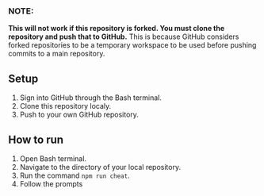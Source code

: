 ### NOTE: 
**This will not work if this repository is forked. You must clone the repository and push that to GitHub.**
This is because GitHub considers forked repositories to be a temporary workspace to be used before pushing
commits to a main repository.

## Setup
  1. Sign into GitHub through the Bash terminal.
  2. Clone this repository localy.
  3. Push to your own GitHub repository.
  
 ## How to run
  1. Open Bash terminal.
  2. Navigate to the directory of your local repository.
  3. Run the command `npm run cheat`.
  4. Follow the prompts
